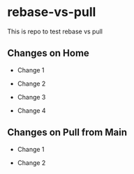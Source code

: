 # rebase-vs-pull

This is repo to test rebase vs pull

## Changes on Home

- Change 1

- Change 2

- Change 3

- Change 4

## Changes on Pull from Main

- Change 1

- Change 2
